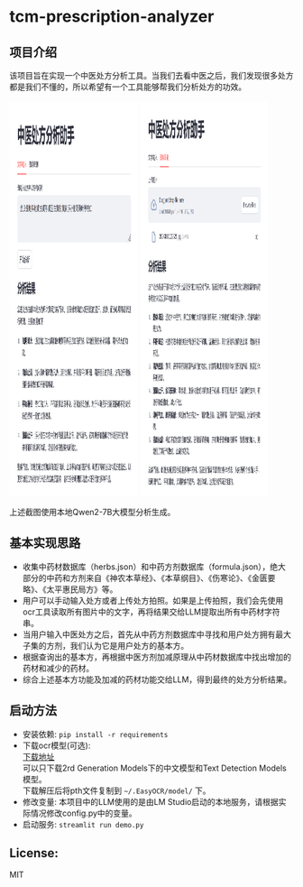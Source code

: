 # tcm-prescription-analyzer

## 项目介绍
该项目旨在实现一个中医处方分析工具。当我们去看中医之后，我们发现很多处方都是我们不懂的，所以希望有一个工具能够帮我们分析处方的功效。
<br><br>
<img src="img/by_text.png"  width="45%" height=700px/>
<img src="img/by_ocr.png"  width="45%" height=700px/>

上述截图使用本地Qwen2-7B大模型分析生成。

## 基本实现思路
- 收集中药材数据库（herbs.json）和中药方剂数据库（formula.json），绝大部分的中药和方剂来自《神农本草经》、《本草纲目》、《伤寒论》、《金匮要略》、《太平惠民局方》等。
- 用户可以手动输入处方或者上传处方拍照。如果是上传拍照，我们会先使用ocr工具读取所有图片中的文字，再将结果交给LLM提取出所有中药材字符串。
- 当用户输入中医处方之后，首先从中药方剂数据库中寻找和用户处方拥有最大子集的方剂，我们认为它是用户处方的基本方。
- 根据查询出的基本方，再根据中医方剂加减原理从中药材数据库中找出增加的药材和减少的药材。
- 综合上述基本方功能及加减的药材功能交给LLM，得到最终的处方分析结果。

## 启动方法
- 安装依赖:
<code>pip install -r requirements</code>
- 下载ocr模型(可选):
<br>[下载地址](https://www.jaided.ai/easyocr/modelhub/)<br>
可以只下载2rd Generation Models下的中文模型和Text Detection Models模型。<br>
下载解压后将pth文件复制到 <code>~/.EasyOCR/model/</code> 下。
- 修改变量:
本项目中的LLM使用的是由LM Studio启动的本地服务，请根据实际情况修改config.py中的变量。
- 启动服务:
<code>streamlit run demo.py</code>

## License: 
MIT
